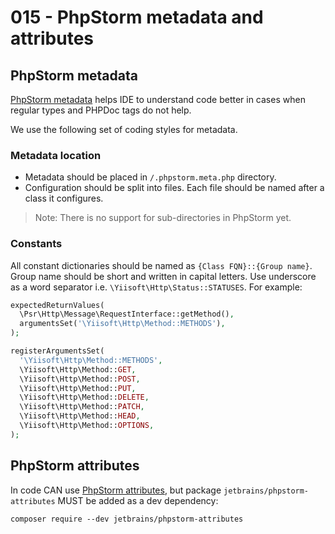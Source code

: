 # 015 - PhpStorm metadata and attributes

## PhpStorm metadata

[PhpStorm metadata](https://www.jetbrains.com/help/phpstorm/ide-advanced-metadata.html) helps IDE to understand
code better in cases when regular types and PHPDoc tags do not help.

We use the following set of coding styles for metadata.

### Metadata location

- Metadata should be placed in `/.phpstorm.meta.php` directory.
- Configuration should be split into files. Each file should be named after a class it configures.

> Note: There is no support for sub-directories in PhpStorm yet.

### Constants 

All constant dictionaries should be named as `{Class FQN}::{Group name}`. Group name should be short and written in
capital letters. Use underscore as a word separator i.e. `\Yiisoft\Http\Status::STATUSES`. For example:

```php
expectedReturnValues(
  \Psr\Http\Message\RequestInterface::getMethod(),
  argumentsSet('\Yiisoft\Http\Method::METHODS'),
);

registerArgumentsSet(
  '\Yiisoft\Http\Method::METHODS',
  \Yiisoft\Http\Method::GET,
  \Yiisoft\Http\Method::POST,
  \Yiisoft\Http\Method::PUT,
  \Yiisoft\Http\Method::DELETE,
  \Yiisoft\Http\Method::PATCH,
  \Yiisoft\Http\Method::HEAD,
  \Yiisoft\Http\Method::OPTIONS,
);
```

## PhpStorm attributes

In code CAN use [PhpStorm attributes](https://github.com/JetBrains/phpstorm-attributes), but package 
`jetbrains/phpstorm-attributes` MUST be added as a dev dependency:

```shell
composer require --dev jetbrains/phpstorm-attributes
```
